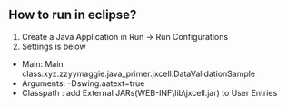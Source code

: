 ## How to run in eclipse?
1. Create a Java Application in Run -> Run Configurations
2. Settings is below
* Main:
	Main class:xyz.zzyymaggie.java_primer.jxcell.DataValidationSample
* Arguments: 
	-Dswing.aatext=true
* Classpath : 
	add External JARs(WEB-INF\lib\jxcell.jar) to User Entries